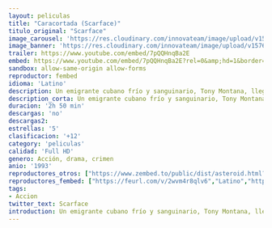 ```yaml
---
layout: peliculas
title: "Caracortada (Scarface)"
titulo_original: "Scarface"
image_carousel: 'https://res.cloudinary.com/innovateam/image/upload/v1576979901/scarface-min_wppcbp.jpg'
image_banner: 'https://res.cloudinary.com/innovateam/image/upload/v1576979902/Ya-hay-posible-director-para-la-nueva-pel%C3%ADcula-de-Scarface-min_du6mnc.jpg'
trailer: https://www.youtube.com/embed/7pQQHnqBa2E
embed: https://www.youtube.com/embed/7pQQHnqBa2E?rel=0&amp;hd=1&border=0&wmode=opaque&enablejsapi=1&modestbranding=1&controls=1&showinfo=1
sandbox: allow-same-origin allow-forms
reproductor: fembed
idioma: 'Latino'
description: Un emigrante cubano frío y sanguinario, Tony Montana, llega de Cuba para instalarse en Miami, donde se propone hacerse con un nombre dentro del crimen organizado de Florida. Junto a su amigo, Manny Rivera, inicia una ascendente carrera delictiva.
description_corta: Un emigrante cubano frío y sanguinario, Tony Montana, llega de Cuba para instalarse en Miami, donde se propone hacerse con un nombre dentro del crimen organizado de Florida. Junto a su amigo, Manny...
duracion: '2h 50 min'
descargas: 'no'
descargas2:
estrellas: '5'
clasificacion: '+12'
category: 'peliculas'
calidad: 'Full HD'
genero: Acción, drama, crimen
anio: '1993'
reproductores_otros: ["https://www.zembed.to/public/dist/asteroid.html?id=6084f834792d998cfc4946ec4884e2f0&title=Scarface","Latino","https://www.zembed.to/public/dist/asteroid.html?id=d8c77fc94e30bed7659c7fda74f4c3fd&title=Scarface","Latino","https://mstream.website/oo8gdcb3pq5s","Latino","https://jawcloud.co/embed-typ9h419l3yi.html","Latino"]
reproductores_fembed: ["https://feurl.com/v/2wvm4r8qlv6","Latino","https://feurl.com/v/mymelb547w6rnmk","Latino","https://feurl.com/v/n8mjmh2r-r7-n-l","Latino"]
tags:
- Accion
twitter_text: Scarface
introduction: Un emigrante cubano frío y sanguinario, Tony Montana, llega de Cuba para instalarse en Miami, donde se propone hacerse con un nombre dentro del crimen organizado de Florida. Junto a su amigo, Manny...
---
```



 








